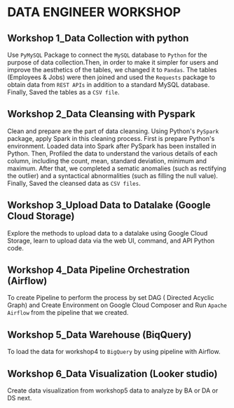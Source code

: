 # DATA ENGINEER WORKSHOP  

## Workshop 1_Data Collection with python
Use `PyMySQL` Package to connect the `MySQL` database to `Python` for the purpose of data collection.Then, in order to make it simpler for users and improve the aesthetics of the tables, we changed it to `Pandas`. The tables (Employees & Jobs) were then joined and used the `Requests` package to obtain data from `REST APIs` in addition to a standard MySQL database. Finally, Saved the tables as a `CSV file`.
## Workshop 2_Data Cleansing with Pyspark
Clean and prepare are the part of data cleansing. Using Python's `PySpark` package, apply Spark in this cleaning process. First is prepare Python's environment. Loaded data into Spark after PySpark has been installed in Python. Then, Profiled the data to understand the various details of each column, including the count, mean, standard deviation, minimum and maximum. After that, we completed a sematic anomalies (such as rectifying the outlier) and a syntactical abnormalities (such as filling the null value). Finally, Saved the cleansed data as `CSV files`.  
## Workshop 3_Upload Data to Datalake (Google Cloud Storage)  
Explore the methods to upload data to a datalake using Google Cloud Storage, learn to upload data via the web UI, command, and API Python code.
## Workshop 4_Data Pipeline Orchestration (Airflow)
To create Pipeline to perform the process by set DAG ( Directed Acyclic Graph) and Create Environment on Google Cloud Composer and Run `Apache Airflow` from the pipeline that we created.
## Workshop 5_Data Warehouse (BiqQuery)
To load the data for workshop4 to `BigQuery` by using pipeline with Airflow.
## Workshop 6_Data Visualization (Looker studio)
Create data visualization from workshop5 data to analyze by BA or DA or DS next.
